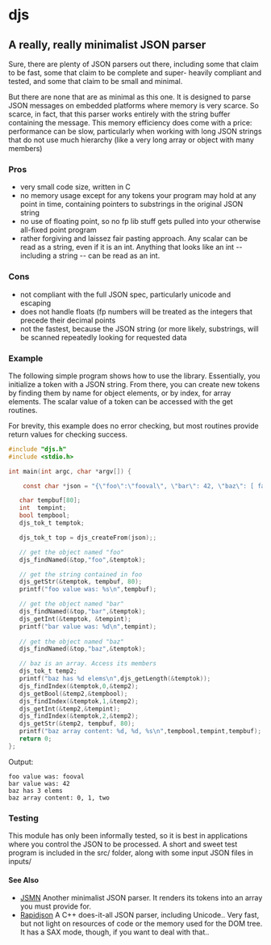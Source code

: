 
# djs

## A really, really minimalist JSON parser

Sure, there are plenty of JSON parsers out there, including some 
that claim to be fast, some that claim to be complete and super-
heavily compliant and tested, and some that claim to be small and 
minimal.

But there are none that are as minimal as this one. It is designed
to parse JSON messages on embedded platforms where memory is 
very scarce. So scarce, in fact, that this parser works entirely
with the string buffer containing the message. This memory efficiency
does come with a price: performance can be slow, particularly when
working with long JSON strings that do not use much hierarchy (like 
a very long array or object with many members)

### Pros

* very small code size, written in C
* no memory usage except for any tokens your program may hold at any point in time, containing pointers to substrings in the original JSON string
* no use of floating point, so no fp lib stuff gets pulled into your otherwise all-fixed point program
* rather forgiving and laissez fair pasting approach. Any scalar can be read as a string, even if it is an int. Anything that looks like an int -- including a string -- can be read as an int.

### Cons

* not compliant with the full JSON spec, particularly unicode and escaping
* does not handle floats (fp numbers will be treated as the integers that precede their decimal points
* not the fastest, because the JSON string (or more likely, substrings, will be scanned repeatedly looking for requested data

### Example

The following simple program shows how to use the library.
Essentially, you initialize a token with a JSON string. From there,
you can create new tokens by finding them by name for object elements,
or by index, for array elements. The scalar value of a token can be 
accessed with the get routines.

For brevity, this example does no error checking, but most routines
provide return values for checking success.

```C
#include "djs.h"
#include <stdio.h>

int main(int argc, char *argv[]) {

    const char *json = "{\"foo\":\"fooval\", \"bar\": 42, \"baz\": [ false, 1, \"two\" ] }";

   char tempbuf[80];
   int  tempint;
   bool tempbool;
   djs_tok_t temptok;

   djs_tok_t top = djs_createFrom(json);;

   // get the object named "foo"
   djs_findNamed(&top,"foo",&temptok);

   // get the string contained in foo
   djs_getStr(&temptok, tempbuf, 80);
   printf("foo value was: %s\n",tempbuf);

   // get the object named "bar"
   djs_findNamed(&top,"bar",&temptok);
   djs_getInt(&temptok, &tempint);
   printf("bar value was: %d\n",tempint);
   
   // get the object named "baz"
   djs_findNamed(&top,"baz",&temptok);

   // baz is an array. Access its members
   djs_tok_t temp2;
   printf("baz has %d elems\n",djs_getLength(&temptok));
   djs_findIndex(&temptok,0,&temp2);
   djs_getBool(&temp2,&tempbool);
   djs_findIndex(&temptok,1,&temp2);
   djs_getInt(&temp2,&tempint);
   djs_findIndex(&temptok,2,&temp2);
   djs_getStr(&temp2, tempbuf, 80);
   printf("baz array content: %d, %d, %s\n",tempbool,tempint,tempbuf);
   return 0;
};

```

Output:

```
foo value was: fooval
bar value was: 42
baz has 3 elems
baz array content: 0, 1, two
```


### Testing

This module has only been informally tested, so it is best in 
applications where you control the JSON to be processed. A short
and sweet test program is included in the src/ folder, along with 
some input JSON files in inputs/


#### See Also

* [JSMN](http://zserge.com/jsmn.html) Another minimalist JSON parser. It renders its tokens into an array you must provide for.
* [Rapidjson](http://rapidjson.org/) A C++ does-it-all JSON parser, including Unicode.. Very fast, but not light on resources of code or the memory used for the DOM tree. It has a SAX mode, though, if you want to deal with that..

